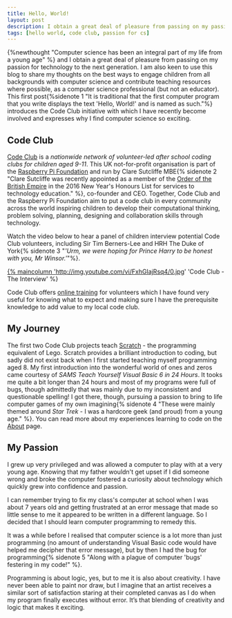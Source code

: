 ```yaml
---
title: Hello, World!
layout: post
description: I obtain a great deal of pleasure from passing on my passion for technology to the next generation. This post introduces Code Club and why I find computer science so exciting.
tags: [hello world, code club, passion for cs]
---
```


{%newthought "Computer science has been an integral part of my life from a young age" %} and I obtain a great deal of pleasure from passing on my passion for technology to the next generation. I am also keen to use this blog to share my thoughts on the best ways to engage children from all backgrounds with computer science and contribute teaching resources where possible, as a computer science professional (but not an educator). This first post{%sidenote 1 "It is traditional that the first computer program that you write displays the text 'Hello, World!' and is named as such."%} introduces the Code Club initiative with which I have recently become involved and expresses why I find computer science so exciting.

<!--more-->

## Code Club
[Code Club](https://www.codeclub.org.uk/) is a _nationwide network of volunteer-led after school coding clubs for children aged 9-11_. This UK not-for-profit organisation is part of the [Raspberry Pi Foundation](https://www.raspberrypi.org/about/) and run by Clare Sutcliffe MBE{% sidenote 2 "Clare Sutcliffe was recently appointed as a member of the [Order of the British Empire](https://en.wikipedia.org/wiki/Order_of_the_British_Empire) in the 2016 New Year's Honours List for services to technology education." %}, co-founder and CEO. Together, Code Club and the Raspberry Pi Foundation aim to put a code club in every community across the world inspiring children to develop their computational thinking, problem solving, planning, designing and collaboration skills through technology.

Watch the video below to hear a panel of children interview potential Code Club volunteers, including Sir Tim Berners-Lee and HRH The Duke of York{% sidenote 3 "_'Urm, we were hoping for Prince Harry to be honest with you, Mr Winsor.'_"%}.

<a href="http://www.youtube.com/watch?feature=player_embedded&v=FxhGIajRsq4" target="_blank">{% maincolumn 'http://img.youtube.com/vi/FxhGIajRsq4/0.jpg' 'Code Club - The Interview' %}</a>

Code Club offers [online training](https://training.codeclub.org.uk) for volunteers which I have found very useful for knowing what to expect and making sure I have the prerequisite knowledge to add value to my local code club. 

## My Journey

The first two Code Club projects teach [Scratch](https://scratch.mit.edu/) - the programming equivalent of Lego. Scratch provides a brilliant introduction to coding, but sadly did not exist back when I first started teaching myself programming aged 8. My first introduction into the wonderful world of ones and zeros came courtesy of _SAMS Teach Yourself Visual Basic 6 in 24 Hours_. It tooks me quite a bit longer than 24 hours and most of my programs were full of bugs, though admittedly that was mainly due to my inconsistent and questionable spelling! I got there, though, pursuing a passion to bring to life computer games of my own imagining{% sidenote 4 "These were mainly themed around _Star Trek_ - I was a hardcore geek (and proud) from a young age." %}. You can read more about my experiences learning to code on the [About](/about) page.

## My Passion
I grew up very privileged and was allowed a computer to play with at a very young age. Knowing that my father wouldn't get upset if I did someone wrong and broke the computer fostered a curiosity about technology which quickly grew into confidence and passion.

I can remember trying to fix my class's computer at school when I was about 7 years old and getting frustrated at an error message that made so little sense to me it appeared to be written in a different language. So I decided that I should learn computer programming to remedy this.

It was a while before I realised that computer science is a lot more than just programming (no amount of understanding Visual Basic code would have helped me decipher that error message), but by then I had the bug for programming{% sidenote 5 "Along with a plague of computer 'bugs' festering in my code!" %}.

Programming is about logic, yes, but to me it is also about creativity. I have never been able to paint nor draw, but I imagine that an artist receives a similar sort of satisfaction staring at their completed canvas as I do when my program finally executes without error. It’s that blending of creativity and logic that makes it exciting.



